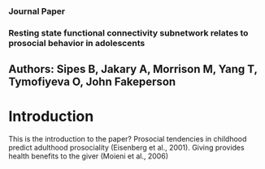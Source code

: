 ### Journal Paper

### Resting state functional connectivity subnetwork relates to prosocial behavior in adolescents
## Authors: Sipes B, Jakary A, Morrison M, Yang T, Tymofiyeva O, John Fakeperson

# Introduction
This is the introduction to the paper? Prosocial tendencies in childhood predict adulthood prosociality (Eisenberg et al., 2001). Giving provides health benefits to the giver (Moieni et al., 2006)